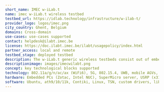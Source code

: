 ```yaml
---
short_name: IMEC w-iLab.t
name: imec w-iLab.t wireless testbed
testbed_url: https://idlab.technology/infrastructure/w-ilab-t/
provider_logo: logos/imec.png
city_country: Ghent, Belgium
domains: Cross-domain
use-cases: use-cases supported
contact: helpdesk@ilabt.imec.be
license: https://doc.ilabt.imec.be/ilabt/usagepolicy/index.html
partner_access: local and remote
testbed_stage: deployed testbed
description: The w-iLab.t generic wireless testbeds consist out of embedded PCs in a pseudo shielded environment that are equipped with multiple wireless interfaces, including 802.11 a/b/g/n/ac, Bluetooth, IoT sensor nodes with 802.15.4 interfaces and user-defined and cognitive radios. It is up to the experimenters to determine which interfaces will be used, and what software/firmware is installed on the embedded PCs and/or sensor nodes.w-iLab.t 1 contains 44 nodes in a 30m x 10m datacenter. w-iLab.t 2 contains 100+ fixed nodes and 16 robots in a 60m x 20m room for high density and mobile experiments.
descriptionimage: images/imecwilabt.png
concept: key technological blocks supported 
technology: 802.11a/g/n/ac/ax (WiFi6), 5G, 802.15.4, UWB, mobile AGVs, Edge / Cloud computing
hardware: Embedded PCs (Zotac, Intel NUC), SuperMicro server, USRP (x310, N210, B200, B210), Zolertia ReMote, 2xLTE femto cells (with EPC core), Android smartphones
software: Ubuntu, ath9/10/11k, Contiki, Linux, TSN, custom drivers, libraries, GNUradio, srsLTE
---
```

